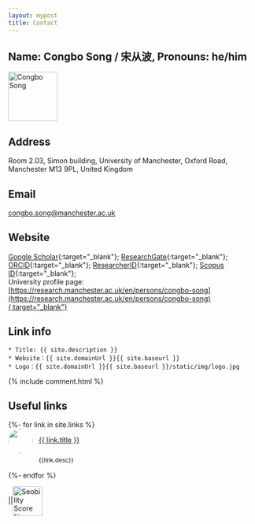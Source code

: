 ```yaml
---
layout: mypost
title: Contact
---
```

<script type="module" src="https://unpkg.com/ionicons@5.5.2/dist/ionicons/ionicons.esm.js"></script>
<script nomodule src="https://unpkg.com/ionicons@5.5.2/dist/ionicons/ionicons.js"></script>

## Name: Congbo Song / 宋从波, Pronouns: he/him
<img align="left" src="{{site.baseurl}}/static/img/bio.jpg" width="100" height="100" alt="Congbo Song">
<br clear="left"/>

## Address
Room 2.03, Simon building, University of Manchester, Oxford Road, Manchester M13 9PL, United Kingdom

## Email
<congbo.song@manchester.ac.uk>  

## Website
[Google Scholar](https://scholar.google.com/citations?user=JcL-uzcAAAAJ&hl=en){:target="_blank"};   [ResearchGate](https://www.researchgate.net/profile/Congbo-Song){:target="_blank"};  [ORCID](https://orcid.org/0000-0001-7948-4834){:target="_blank"};  [ResearcherID](https://publons.com/researcher/3024756/congbo-song/){:target="_blank"}; [Scopus ID](https://www.scopus.com/authid/detail.uri?authorId=57192012559){:target="_blank"};<br />
University profile page:[https://research.manchester.ac.uk/en/persons/congbo-song](https://research.manchester.ac.uk/en/persons/congbo-song){:target="_blank"}

## Link info
```
* Title: {{ site.description }}
* Website：{{ site.domainUrl }}{{ site.baseurl }}
* Logo：{{ site.domainUrl }}{{ site.baseurl }}/static/img/logo.jpg
```

<!--
<ul>
  {%- for link in site.links %}
  <li>
    <p><a href="{{ link.url }}" title="{{ link.desc }}" target="_blank" >{{ link.title }}</a></p>
  </li>
  {%- endfor %}
</ul>
-->
{% include comment.html %}

## Useful links
<div style="display:flex;flex-direction:  column">
  {%- for link in site.links %}
    <div style="display:flex;width:100%;">
      <div style="display:flex;width:100%;margin-bottom:16px;">
        <div style="text-decoration: none;">
          <a href="{{link.url}}" style="display: block;border-bottom:none;">
          <img style="border:0px solid #f00;width:50px;height:50px;border-radius: 50%;" src="{{ link.header }}">
          </a>
        </div>
        <div style="margin-left:12px;margin-top:0px;display:flex;flex-direction:column">
          <p style="border:0px solid #000;height:28px;">
            <a href="{{ link.url }}" title="{{ link.desc }}" target="_blank" >{{ link.title }}</a>
          </p>
          <div style="border:0px solid #000;font-size:12px;height:14px;">{{link.desc}}</div>
          <!-- <div style="border:0px solid #000;font-size:12px;height:24px;">{{link.tag}}</div> -->
        </div>
      </div>
    </div>
  {%- endfor %}
</div>




<!---
<script type="text/javascript" src="//rf.revolvermaps.com/0/0/6.js?i=5b08vik95x4&amp;m=7&amp;c=e63100&amp;cr1=ffffff&amp;f=arial&amp;l=0&amp;bv=90&amp;lx=-420&amp;ly=420&amp;hi=20&amp;he=7&amp;hc=a8ddff&amp;rs=80" async="async"></script>
-->

|<script type='text/javascript' id='clustrmaps' src='//cdn.clustrmaps.com/map_v2.js?cl=3e4ab5&w=200&t=tt&d=TIXUK3EDg_Mgmr7ZUFD2xYtYEow2BWLshP0Jvh-MYdg&co=feffff&cmo=75ff53&cmn=ff5353&ct=000000' align='center'></script>|<a href="https://freetools.seobility.net/en/seocheck/congbo.site"><img src="https://freetools.seobility.net/widget/widget.png?url=congbo.site" alt="Seobility Score für congbo.site" align='center' style='width: 60px'></a>
